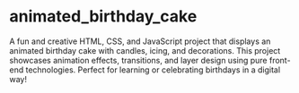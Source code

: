 # animated_birthday_cake
A fun and creative HTML, CSS, and JavaScript project that displays an animated birthday cake with candles, icing, and decorations. This project showcases animation effects, transitions, and layer design using pure front-end technologies. Perfect for learning or celebrating birthdays in a digital way! 
